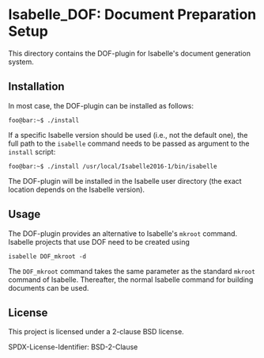 # Isabelle_DOF: Document Preparation Setup

This directory contains the DOF-plugin for Isabelle's 
document generation system. 

## Installation 

In most case, the DOF-plugin can be installed as follows:
```console 
foo@bar:~$ ./install
```
If a specific Isabelle version should be used (i.e., not the default 
one), the full path to the ``isabelle`` command needs to be passed as 
argument to the ``install`` script:
```console 
foo@bar:~$ ./install /usr/local/Isabelle2016-1/bin/isabelle
```

The DOF-plugin will be installed in the Isabelle user directory 
(the exact location depends on the Isabelle version). 

## Usage

The DOF-plugin provides an alternative to Isabelle's ``mkroot`` command.
Isabelle projects that use DOF need to be created using
```console 
isabelle DOF_mkroot -d 
```
The ``DOF_mkroot`` command takes the same parameter as the standard
``mkroot`` command of Isabelle. Thereafter, the normal Isabelle 
command for building documents can be used. 

## License

This project is licensed under a 2-clause BSD license.

SPDX-License-Identifier: BSD-2-Clause

